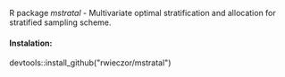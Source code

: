 R package *mstratal* - Multivariate optimal stratification and allocation for stratified sampling scheme.

#### Instalation:

devtools::install_github("rwieczor/mstratal")




